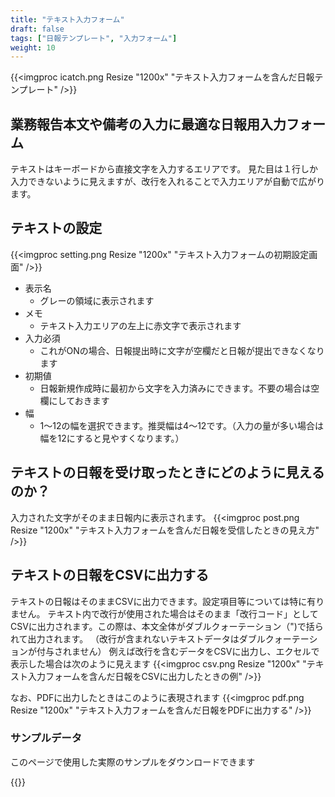 ```yaml
---
title: "テキスト入力フォーム"
draft: false
tags: ["日報テンプレート", "入力フォーム"]
weight: 10
---
```


{{<imgproc icatch.png Resize "1200x" "テキスト入力フォームを含んだ日報テンプレート" />}}

## 業務報告本文や備考の入力に最適な日報用入力フォーム

テキストはキーボードから直接文字を入力するエリアです。
見た目は１行しか入力できないように見えますが、改行を入れることで入力エリアが自動で広がります。

## テキストの設定

{{<imgproc setting.png Resize "1200x" "テキスト入力フォームの初期設定画面" />}}


- 表示名
  - グレーの領域に表示されます
- メモ
  - テキスト入力エリアの左上に赤文字で表示されます
- 入力必須
  - これがONの場合、日報提出時に文字が空欄だと日報が提出できなくなります
- 初期値
  - 日報新規作成時に最初から文字を入力済みにできます。不要の場合は空欄にしておきます
- 幅
  - 1〜12の幅を選択できます。推奨幅は4〜12です。（入力の量が多い場合は幅を12にすると見やすくなります。）


## テキストの日報を受け取ったときにどのように見えるのか？

入力された文字がそのまま日報内に表示されます。
{{<imgproc post.png Resize "1200x" "テキスト入力フォームを含んだ日報を受信したときの見え方" />}}

## テキストの日報をCSVに出力する

テキストの日報はそのままCSVに出力できます。設定項目等については特に有りません。
テキスト内で改行が使用された場合はそのまま「改行コード」としてCSVに出力されます。この際は、本文全体がダブルクォーテーション（")で括られて出力されます。
（改行が含まれないテキストデータはダブルクォーテーションが付与されません）
例えば改行を含むデータをCSVに出力し、エクセルで表示した場合は次のように見えます
{{<imgproc csv.png Resize "1200x" "テキスト入力フォームを含んだ日報をCSVに出力したときの例" />}}

なお、PDFに出力したときはこのように表現されます
{{<imgproc pdf.png Resize "1200x" "テキスト入力フォームを含んだ日報をPDFに出力する" />}}


### サンプルデータ
このページで使用した実際のサンプルをダウンロードできます


{{<attachments style="orange" />}}

